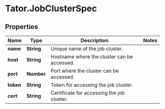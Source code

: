 # Tator.JobClusterSpec

## Properties

Name | Type | Description | Notes
------------ | ------------- | ------------- | -------------
**name** | **String** | Unique name of the job cluster. | 
**host** | **String** | Hostname where the cluster can be accessed. | 
**port** | **Number** | Port where the cluster can be accessed. | 
**token** | **String** | Token for accessing the job cluster. | 
**cert** | **String** | Certificate for accessing the job cluster. | 


